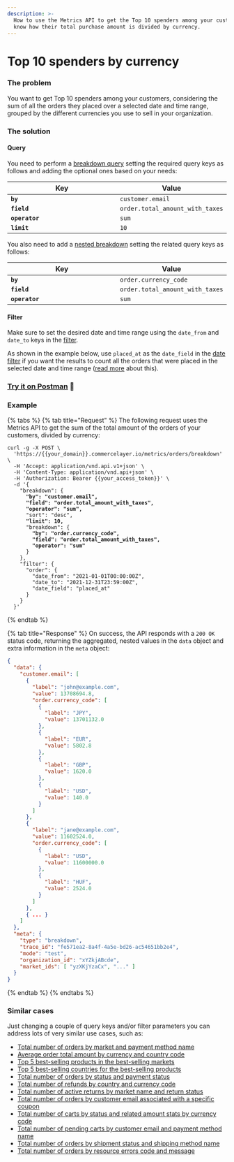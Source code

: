 ```yaml
---
description: >-
  How to use the Metrics API to get the Top 10 spenders among your customers and
  know how their total purchase amount is divided by currency.
---
```


# Top 10 spenders by currency

### The problem

You want to get Top 10 spenders among your customers, considering the sum of all the orders they placed over a selected date and time range, grouped by the different currencies you use to sell in your organization.

### The solution

#### Query

You need to perform a [breakdown query](../queries/breakdown.md) setting the required query keys as follows and adding the optional ones based on your needs:

<table><thead><tr><th width="367">Key</th><th>Value</th></tr></thead><tbody><tr><td><strong><code>by</code></strong></td><td><code>customer.email</code></td></tr><tr><td><strong><code>field</code></strong></td><td><code>order.total_amount_with_taxes</code></td></tr><tr><td><strong><code>operator</code></strong></td><td><code>sum</code></td></tr><tr><td><strong><code>limit</code></strong></td><td><code>10</code></td></tr></tbody></table>

You also need to add a [nested breakdown](../queries/breakdown.md#nesting-breakdowns) setting the related query keys as follows:

<table><thead><tr><th width="367">Key</th><th>Value</th></tr></thead><tbody><tr><td><strong><code>by</code></strong></td><td><code>order.currency_code</code></td></tr><tr><td><strong><code>field</code></strong></td><td><code>order.total_amount_with_taxes</code></td></tr><tr><td><strong><code>operator</code></strong></td><td><code>sum</code></td></tr></tbody></table>

#### Filter

Make sure to set the desired date and time range using the `date_from` and `date_to` keys in the [filter](../filters.md).&#x20;

As shown in the example below, use `placed_at` as the `date_field` in the [date filter](../filters.md#date-filters) if you want the results to count all the orders that were placed in the selected date and time range ([read more](../filters.md#how-date_field-works) about this).

### [Try it on Postman](https://www.postman.com/commercelayer/workspace/commerce-layer-public-workspace/documentation/19711194-37a2d863-72f6-4b8f-8146-2f61d405fd3c?entity=request-19711194-6f2183c6-b5fd-4d6b-9cb9-b201ea64a16d) :rocket:

### Example

{% tabs %}
{% tab title="Request" %}
The following request uses the Metrics API to get the sum of the total amount of the orders of your customers, divided by currency:

<pre class="language-shell"><code class="lang-shell">curl -g -X POST \
  'https://{{your_domain}}.commercelayer.io/metrics/orders/breakdown' \
  -H 'Accept: application/vnd.api.v1+json' \
  -H 'Content-Type: application/vnd.api+json' \
  -H 'Authorization: Bearer {{your_access_token}}' \
  -d '{
    "breakdown": {
<strong>      "by": "customer.email",
</strong><strong>      "field": "order.total_amount_with_taxes",
</strong><strong>      "operator": "sum",
</strong>      "sort": "desc",
<strong>      "limit": 10,
</strong>      "breakdown": {
<strong>        "by": "order.currency_code",
</strong><strong>        "field": "order.total_amount_with_taxes",
</strong><strong>        "operator": "sum"
</strong>      }
    },
    "filter": {
      "order": {
        "date_from": "2021-01-01T00:00:00Z",
        "date_to": "2021-12-31T23:59:00Z",
        "date_field": "placed_at"
      }
    }
  }'
</code></pre>
{% endtab %}

{% tab title="Response" %}
On success, the API responds with a `200 OK` status code, returning the aggregated, nested values in the `data` object and extra information in the `meta` object:

```json
{
  "data": {
    "customer.email": [
      {
        "label": "john@example.com",
        "value": 13708694.8,
        "order.currency_code": [
          {
            "label": "JPY",
            "value": 13701132.0
          },
          {
            "label": "EUR",
            "value": 5802.8
          },
          {
            "label": "GBP",
            "value": 1620.0
          },
          {
            "label": "USD",
            "value": 140.0
          }
        ]
      },
      {
        "label": "jane@example.com",
        "value": 11602524.0,
        "order.currency_code": [
          {
            "label": "USD",
            "value": 11600000.0
          },
          {
            "label": "HUF",
            "value": 2524.0
          }
        ]
      },
      { ... }
    ]
  },
  "meta": {
    "type": "breakdown",
    "trace_id": "fe571ea2-8a4f-4a5e-bd26-ac54651bb2e4",
    "mode": "test",
    "organization_id": "xYZkjABcde",
    "market_ids": [ "yzXKjYzaCx", "..." ]
  }
}
```
{% endtab %}
{% endtabs %}

### Similar cases

Just changing a couple of query keys and/or filter parameters you can address lots of very similar use cases, such as:

* [Total number of orders by market and payment method name](https://www.postman.com/commercelayer/workspace/commerce-layer-public-workspace/documentation/19711194-37a2d863-72f6-4b8f-8146-2f61d405fd3c?entity=request-19711194-964bdc6f-a5d5-4d91-80e3-beba6866a13c)
* [Average order total amount by currency and country code](https://www.postman.com/commercelayer/workspace/commerce-layer-public-workspace/documentation/19711194-37a2d863-72f6-4b8f-8146-2f61d405fd3c?entity=request-19711194-a92975e5-e80e-424e-80d7-7bcd75f01cb2)
* [Top 5 best-selling products in the best-selling markets](https://www.postman.com/commercelayer/workspace/commerce-layer-public-workspace/documentation/19711194-37a2d863-72f6-4b8f-8146-2f61d405fd3c?entity=request-19711194-a3aac79d-645d-4471-8a6b-cdc97ff6c87e)
* [Top 5 best-selling countries for the best-selling products](https://www.postman.com/commercelayer/workspace/commerce-layer-public-workspace/documentation/19711194-37a2d863-72f6-4b8f-8146-2f61d405fd3c?entity=request-19711194-0d6a426a-1dcb-4e0d-a5d4-164d7e5ae13a)
* [Total number of orders by status and payment status](https://www.postman.com/commercelayer/workspace/commerce-layer-public-workspace/documentation/19711194-37a2d863-72f6-4b8f-8146-2f61d405fd3c?entity=request-19711194-e53340bf-3799-42a1-b316-3f2c6a20a785)
* [Total number of refunds by country and currency code](https://www.postman.com/commercelayer/workspace/commerce-layer-public-workspace/documentation/19711194-37a2d863-72f6-4b8f-8146-2f61d405fd3c?entity=request-19711194-1c793071-2d81-47ed-a088-520072a835ed)
* [Total number of active returns by market name and return status](https://www.postman.com/commercelayer/workspace/commerce-layer-public-workspace/documentation/19711194-37a2d863-72f6-4b8f-8146-2f61d405fd3c?entity=request-19711194-e4671c3d-17b4-4be3-9261-0fbcc8933408)
* [Total number of orders by customer email associated with a specific coupon](https://www.postman.com/commercelayer/workspace/commerce-layer-public-workspace/documentation/19711194-37a2d863-72f6-4b8f-8146-2f61d405fd3c?entity=request-19711194-3e64b409-1e8b-4eda-af49-d7456773be1d)
* [Total number of carts by status and related amount stats by currency code](https://www.postman.com/commercelayer/workspace/commerce-layer-public-workspace/documentation/19711194-37a2d863-72f6-4b8f-8146-2f61d405fd3c?entity=request-19711194-a948ab86-4e2d-4954-99b2-d1eb319de05a)
* [Total number of pending carts by customer email and payment method name](https://www.postman.com/commercelayer/workspace/commerce-layer-public-workspace/documentation/19711194-37a2d863-72f6-4b8f-8146-2f61d405fd3c?entity=request-19711194-3a498993-83df-41de-ba40-5a1ebc38cdb4)
* [Total number of orders by shipment status and shipping method name](https://www.postman.com/commercelayer/workspace/commerce-layer-public-workspace/documentation/19711194-37a2d863-72f6-4b8f-8146-2f61d405fd3c?entity=request-11194-acee0b06-91e5-4087-b830-0f570d3b8b47)
* [Total number of orders by resource errors code and message](https://www.postman.com/commercelayer/commerce-layer-public-workspace/documentation/ontyt81/commerce-layer-metrics-api-2024-06-11?entity=request-19711194-d94f6190-02ca-499f-8d0e-af0ce7f5e1ce)